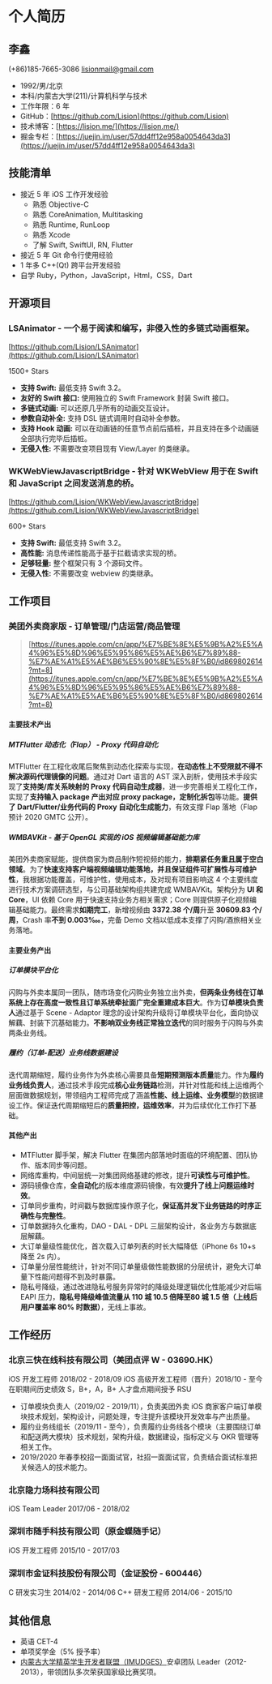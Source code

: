 # 个人简历

## 李鑫

(+86)185-7665-3086  lisionmail@gmail.com

- 1992/男/北京
- 本科/内蒙古大学(211)/计算机科学与技术
- 工作年限：6 年
- GitHub：[https://github.com/Lision](https://github.com/Lision)
- 技术博客：[https://lision.me/](https://lision.me/)
- 掘金专栏：[https://juejin.im/user/57dd4ff12e958a0054643da3](https://juejin.im/user/57dd4ff12e958a0054643da3)

## 技能清单

- 接近 5 年 iOS 工作开发经验
	- 熟悉 Objective-C
	- 熟悉 CoreAnimation, Multitasking
	- 熟悉 Runtime, RunLoop
	- 熟悉 Xcode
	- 了解 Swift, SwiftUI, RN, Flutter
- 接近 5 年 Git 命令行使用经验
- 1 年多 C++(Qt) 跨平台开发经验
- 自学 Ruby，Python，JavaScript，Html，CSS，Dart

## 开源项目

### LSAnimator - 一个易于阅读和编写，非侵入性的多链式动画框架。

[https://github.com/Lision/LSAnimator](https://github.com/Lision/LSAnimator)

1500+ Stars

- **支持 Swift:** 最低支持 Swift 3.2。
- **友好的 Swift 接口:** 使用独立的 Swift Framework 封装 Swift 接口。
- **多链式动画:** 可以还原几乎所有的动画交互设计。
- **参数自动补全:** 支持 DSL 链式调用时自动补全参数。
- **支持 Hook 动画:** 可以在动画链的任意节点前后插桩，并且支持在多个动画链全部执行完毕后插桩。
- **无侵入性:** 不需要改变项目现有 View/Layer 的类继承。

### WKWebViewJavascriptBridge - 针对 WKWebView 用于在 Swift 和 JavaScript 之间发送消息的桥。

[https://github.com/Lision/WKWebViewJavascriptBridge](https://github.com/Lision/WKWebViewJavascriptBridge)

600+ Stars

- **支持 Swift:** 最低支持 Swift 3.2。
- **高性能:** 消息传递性能高于基于拦截请求实现的桥。
- **足够轻量:** 整个框架只有 3 个源码文件。
- **无侵入性:** 不需要改变 webview 的类继承。

## 工作项目

### 美团外卖商家版 - 订单管理/门店运营/商品管理

> [https://itunes.apple.com/cn/app/%E7%BE%8E%E5%9B%A2%E5%A4%96%E5%8D%96%E5%95%86%E5%AE%B6%E7%89%88-%E7%AE%A1%E5%AE%B6%E5%90%8E%E5%8F%B0/id869802614?mt=8](https://itunes.apple.com/cn/app/%E7%BE%8E%E5%9B%A2%E5%A4%96%E5%8D%96%E5%95%86%E5%AE%B6%E7%89%88-%E7%AE%A1%E5%AE%B6%E5%90%8E%E5%8F%B0/id869802614?mt=8)

#### 主要技术产出

##### MTFlutter 动态化（Flap） - Proxy 代码自动化

MTFlutter 在工程化收尾后聚焦到动态化探索与实现，**在动态性上不受限就不得不解决源码代理镜像的问题**。通过对 Dart 语言的 AST 深入剖析，使用技术手段实现了**支持类/库关系映射的 Proxy 代码自动生成器**，进一步完善相关工程化工作，实现了**支持输入 package 产出对应 proxy package，定制化拆包**等功能。**提供了 Dart/Flutter/业务代码的 Proxy 自动化生成能力**，有效支撑 Flap 落地（Flap 预计 2020 GMTC 公开）。

##### WMBAVKit - 基于 OpenGL 实现的 iOS 视频编辑基础能力库

美团外卖商家赋能，提供商家为商品制作短视频的能力，**排期紧任务重且属于空白领域**。为了**快速支持客户端视频编辑功能落地，并且保证组件可扩展性与可维护性**，我根据功能覆盖，可维护性，使用成本，及对现有项目影响这 4 个主要纬度进行技术方案调研选型，与公司基础架构组共建完成 WMBAVKit。架构分为 **UI 和 Core**，UI 依赖 Core 用于快速支持业务方相关需求；Core 则提供原子化视频编辑基础能力。最终需求**如期完工**，新增视频由 **3372.38 个/周**升至 **30609.83 个/周**，Crash 率**不到 0.003‱**，完备 Demo 文档以低成本支撑了闪购/酒旅相关业务落地。

#### 主要业务产出

##### 订单模块平台化

闪购与外卖本属同一团队，随市场变化闪购业务独立出外卖，**但两条业务线在订单系统上存在高度一致性且订单系统牵扯面广完全重建成本巨大**。作为**订单模块负责人**通过基于 Scene - Adaptor 理念的设计架构升级将订单模块平台化，面向协议解藕、封装下沉基础能力。**不影响双业务线正常独立迭代**的同时服务于闪购与外卖两条业务线。

##### 履约（订单-配送）业务线数据建设

迭代周期缩短，履约业务作为外卖核心需要具备**短期预测版本质量**能力。作为**履约业务线负责人**，通过技术手段完成**核心业务链路**检测，并针对性能和线上运维两个层面做数据规划，带领组内工程师完成了涵盖**性能、线上运维、业务模型**的数据建设工作。保证迭代周期缩短后的**质量把控，运维效率**，并为后续优化工作打下基础。

#### 其他产出

- MTFlutter 脚手架，解决 Flutter 在集团内部落地时面临的环境配置、团队协作、版本同步等问题。
- 网络库重构，中间层统一对集团网络基建的修改，提升**可读性与可维护性**。
- 源码镜像仓库，**全自动化**的版本维度源码镜像，有效**提升了线上问题运维时效**。
- 订单同步重构，时间戳与数据库操作原子化，**保证高并发下业务链路的时序正确性与完整性**。
- 订单数据持久化重构，DAO - DAL - DPL 三层架构设计，各业务方与数据底层解藕。
- 大订单量级性能优化，首次载入订单列表的时长大幅降低（iPhone 6s 10+s 降至 2s 内）。
- 订单量分层性能统计，针对不同订单量级做性能数据的分层统计，避免大订单量下性能问题得不到及时暴露。
- 隐私号降级，通过改进隐私号服务异常时的降级处理逻辑优化性能减少对后端 EAPI 压力，**隐私号降级峰值流量从 110 城 10.5 倍降至80 城 1.5 倍（上线后用户覆盖率 80% 时数据）**，无线上事故。

## 工作经历

### 北京三快在线科技有限公司（美团点评 W - 03690.HK）

iOS 开发工程师 2018/02 - 2018/09
iOS 高级开发工程师（晋升）2018/10 - 至今
在职期间历史绩效 S，B+，A，B+
人才盘点期间授予 RSU

- 订单模块负责人（2019/02 - 2019/11），负责美团外卖 iOS 商家客户端订单模块技术规划，架构设计，问题处理，专注提升该模块开发效率与产出质量。
- 履约业务线组长（2019/11 - 至今），负责履约业务线各个模块（主要围绕订单和配送两大模块）技术规划，架构升级，数据建设，指标定义与 OKR 管理等相关工作。
- 2019/2020 年春季校招一面面试官，社招一面面试官，负责结合面试标准把关候选人的技术能力。

### 北京隐力场科技有限公司

iOS Team Leader 2017/06 - 2018/02

### 深圳市随手科技有限公司（原金蝶随手记）

iOS 开发工程师 2015/10 - 2017/03

### 深圳市金证科技股份有限公司（金证股份 - 600446）

C 研发实习生 2014/02 - 2014/06
C++ 研发工程师 2014/06 - 2015/10

## 其他信息

- 英语 CET-4
- 单项奖学金（5% 授予率）
- [内蒙古大学精英学生开发者联盟（IMUDGES）](http://www.imudges.com/)安卓团队 Leader（2012-2013），带领团队多次荣获国家级比赛奖项。